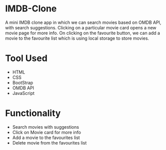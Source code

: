 # IMDB-Clone

A mini IMDB clone app in which we can search movies based on OMDB API, 
with search suggestions. Clicking on a particular movie card opens 
a new movie page for more info. On clicking on the favourite button, 
we can add a movie to the favourite list which is using local storage to store movies.


# Tool Used

* HTML
* CSS
* BootStrap
* OMDB API
* JavaScript


# Functionality
* Search movies with suggestions
* Click on Movie card for more info
* Add a movie to the favourites list
* Delete movie from the favourites list

